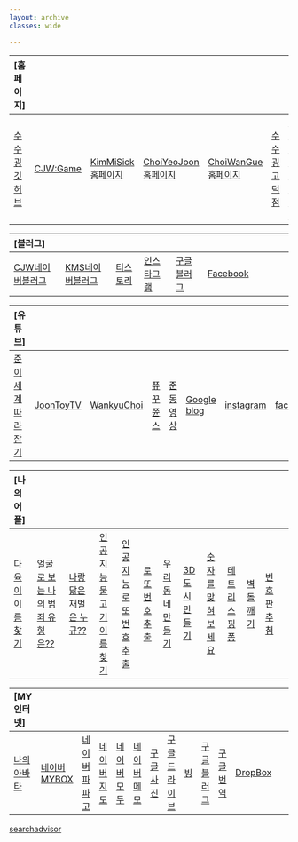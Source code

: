 ```yaml
---
layout: archive
classes: wide

---
```


|[홈페이지]|     |     |     |     |     |     |     |     |     |     |     |     |     |
| :--- | :--- | :--- | :--- | :--- | :--- | :--- | :--- | :--- | :--- | :--- | :--- | :--- | :--- |
| [수수굉깃허브](https://choijangwook.github.io/cjw/%EC%88%98%EC%88%98%ED%95%98%EC%A7%80%EB%A7%8C%EA%B5%89%EC%9E%A5%ED%95%B4/)  | [CJW:Game](https://choijangwook.github.io/game/)  | [KimMiSick홈페이지](https://kimmisik.github.io/kms/)  | [ChoiYeoJoon홈페이지](https://choijangwook.github.io/cyj/)  | [ChoiWanGue홈페이지](https://choijangwook.github.io/cwg/)  | [수수굉고덕점](https://www.modoo.at/management/edit?siteId=3834991)  | [고덕돈까스전문점](https://www.modoo.at/management/edit?siteId=3836414#)  | [수수굉평택점](https://www.modoo.at/management/edit?siteId=3834622)  |[]() | [SciBooker 홈페이지](https://www.mixo.io/site/sci-booker-s6dtu/index.html)  |  [ScienBooking](https://www.mixo.io/site/scien-booking-aze4q/index.html)  | [믹소](https://app.mixo.io/login?redirect=/sites/UZzgZVo8YK7SDaTwTFwt) | []() | []() |



|[블러그]|     |     |     |     |     |     |     |     |     |
| :--- | :--- | :--- | :--- | :--- | :--- | :--- | :--- | :--- | :--- |
| [CJW네이버블러그](https://blog.naver.com/jangwookch)  | [KMS네이버블러그](https://blog.naver.com/misik16718wook)  | [티스토리](https://susuguing.tistory.com/1)  | [인스타그램](https://www.instagram.com/jangwookchoi1/)  | [구글블러그](https://draft.blogger.com/blog/post/edit/5937603396319461357/6304723643594919913?hl=ko)  | [Facebook](https://www.facebook.com/people/Susuguing/61550078138739/)  | []()  | []()  | []()  | []()  |



|[유튜브]|     |     |     |     |     |     |     |     |     |     |     |     |
| :--- | :--- | :--- | :--- | :--- | :--- | :--- | :--- | :--- | :--- | :--- | :--- | :--- |
| [준이세계따라잡기](https://www.youtube.com/channel/UCkWK9iWMkPx3CtUCsNVxHrA)  | [JoonToyTV](https://www.youtube.com/@joontoytv3724)  | [WankyuChoi](https://www.youtube.com/@wankyuchoi597)  | [쮸꾸쮼스](https://www.youtube.com/@user-kw9uy6ff8e)  | [준동영상](https://www.youtube.com/@user-kw9uy6ff8e](https://www.youtube.com/watch?v=VScavTrT2rA))  | [Google blog](https://www.blogger.com/about/?bpli=1&pli=1) | [instagram](https://www.instagram.com/) | [facebook](https://www.facebook.com/) | [Kakao Story](https://story.kakao.com/_1E6Mj6) | [GitHub](https://github.com/) | [나의 아바타](https://photos.google.com/photo/AF1QipPOVRB_6k1dxPnWAKuYzXkeSguIKiLdS2ji1d5R) | []() | []() |



|[나의 어플]|     |     |     |     |     |     |     |     |     |     |     |     |
| :--- | :--- | :--- | :--- | :--- | :--- | :--- | :--- | :--- | :--- | :--- | :--- | :--- |
| [다육이 이름찾기](https://da6.netlify.app/#.Yh3cF7Jc.kakaotalk) | [얼굴로 보는 나의 범죄 유형은??](https://facescience.netlify.app/) | [나랑 닮은 재벌은 누규??](https://richguy.netlify.app/) | [인공지능 물고기 이름 찾기](https://fishname.netlify.app/) | [인공지능 로또번호 추출](https://colab.research.google.com/drive/1jm85XkRayNmNLu7s4kYkwvAf0Sb93Gtv) | [로또번호 추출](https://anminam.github.io/antto/) | [우리동네 만들기](https://choijangwook.github.io/game-mytown/) | [3D도시 만들기](https://choijangwook.github.io/game-3dcity/) | [숫자를 맞혀 보세요](https://choijangwook.github.io/game-numbertest/) | [테트리스핑퐁](http://game.webxinxin.com/quitsmoke/) | [벽돌깨기](http://game.webxinxin.com/breakout3/) | [번호판추첨](http://game.webxinxin.com/prize/) | []() |



|[MY인터넷]|     |     |     |     |     |     |     |     |     |     |     |     |     |     |     |     |     |
| :--- | :--- | :--- | :--- | :--- | :--- | :--- | :--- | :--- | :--- | :--- | :--- | :--- | :--- | :--- | :--- | :--- | :--- |
| [나의 아바타](https://photos.google.com/photo/AF1QipPOVRB_6k1dxPnWAKuYzXkeSguIKiLdS2ji1d5R)  | [네이버MYBOX](https://mybox.naver.com/#/my)  | [네이버파파고](https://papago.naver.com/)  | [네이버지도](https://map.naver.com/v5/?c=15,0,0,0,dh)  | [네이버모두](https://www.modoo.at/management)  | [네이버메모](https://nid.naver.com/nidlogin.login?mode=form&url=https%3A%2F%2Fmemo.naver.com%3A443%2Fmain)  | [구글사진](https://photos.google.com/?pli=1)  | [구글드라이브](https://drive.google.com/drive/my-drive)  | [빙](https://www.bing.com/?setlang=en&cc=kr&cc=KR)  | [구글블러그](https://www.blogger.com/about/?bpli=1&pli=1)  | [구글번역](https://translate.google.co.kr/?hl=ko&sl=en&tl=ko&op=translate)  | [DropBox](https://www.dropbox.com/out-of-space?oqa=wb_oq_rd_fb)  | []()  | [페이스북](https://www.facebook.com/)  | [인스타그램](https://www.instagram.com/)  | [다음](https://www.daum.net/)  | [카카오스토리](https://story.kakao.com/_1E6Mj6) |  [넷플릭스](https://www.netflix.com/kr/login?nextpage=https%3A%2F%2Fwww.netflix.com%2Fbrowse)


[searchadvisor](https://searchadvisor.naver.com/console/board)
[ ](  )
[ ](  )
[ ](  )
[ ](  )
[ ](  )
[ ](  )
[ ](  )
[ ](  )
[ ](  )
[ ](  )
[ ](  )
[ ](  )
[ ](  )
[ ](  )
[ ](  )
[ ](  )
[ ](  )
[ ](  )
[ ](  )
[ ](  )
[ ](  )
[ ](  )
[ ](  )
[ ](  )
[ ](  )
[ ](  )
[ ](  )
[ ](  )
[ ](  )
[ ](  )
[ ](  )
[ ](  )





















